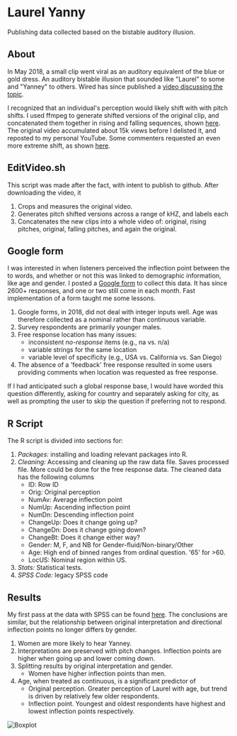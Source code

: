 # Laurel Yanny
Publishing data collected based on the bistable auditory illusion.


## About

In May 2018, a small clip went viral as an auditory equivalent of the blue or gold dress. An auditory bistable illusion that sounded like "Laurel" to some and "Yanney" to others. Wired has since published a [video discussing the topic](https://www.youtube.com/watch?v=3km896XZ-J0).

I recognized that an individual's perception would likely shift with with pitch shifts. I used ffmpeg to generate shifted versions of the original clip, and concatenated them together in rising and falling sequences, shown [here](https://youtu.be/oaMTXfAZzpE). The original video accumulated about 15k views before I delisted it, and reposted to my personal YouTube. Some commenters requested an even more extreme shift, as shown [here](https://youtu.be/Nu4Ax459hoU).

## EditVideo.sh

This script was made after the fact, with intent to publish to github. After downloading the video, it
1. Crops and measures the original video.
2. Generates pitch shifted versions across a range of kHZ, and labels each
3. Concatenates the new clips into a whole video of: original, rising pitches, original, falling pitches, and again the original.

## Google form

I was interested in when listeners perceived the inflection point between the to words, and whether or not this was linked to demographic information, like age and gender. I posted a [Google form](https://docs.google.com/forms/d/e/1FAIpQLSczFWvoVw_nSRrVZVHnJxplkTFGHJnICps6NLE3z3iz-Cp-NA/viewform?usp=sf_link) to collect this data. It has since 2600+ responses, and one or two still come in each month. Fast implementation of a form taught me some lessons.

1. Google forms, in 2018, did not deal with integer inputs well. Age was therefore collected as a nominal rather than continuous variable.
2. Survey respondents are primarily younger males.
3. Free response location has many issues: 
	* inconsistent *no-response* items (e.g., na vs. n/a)
	* variable strings for the same location
	* variable level of specificity (e.g., USA vs. California vs. San Diego)
3. The absence of a 'feedback' free response resulted in some users providing comments when location was requested as free response. 

If I had anticipated such a global response base, I would have worded this question differently, asking for country and separately asking for city, as well as prompting the user to skip the question if preferring not to respond.


## R Script

The R script is divided into sections for:
1) *Packages:* installing and loading relevant packages into R.
2) *Cleaning:* Accessing and cleaning up the raw data file. Saves processed file. More could be done for the free response data. The cleaned data has the following columns
	* ID: Row ID
	* Orig: Original perception 
	* NumAv: Average inflection point
	* NumUp: Ascending inflection point
	* NumDn: Descending inflection point
	* ChangeUp: Does it change going up?
	* ChangeDn: Does it change going down?
	* ChangeBt: Does it change either way?
	* Gender: M, F, and NB for Gender-fluid/Non-binary/Other
	* Age: High end of binned ranges from ordinal question. '65' for >60.
	* LocUS: Nominal region within US. 
3) *Stats:* Statistical tests.
4) *SPSS Code:* legacy SPSS code

## Results

My first pass at the data with SPSS can be found [here](https://imgur.com/a/IClnLh4). The conclusions are similar, but the relationship between original interpretation and directional inflection points no longer differs by gender.

1. Women are more likely to hear Yanney.
2. Interpretations are preserved with pitch changes. Inflection points are higher when going up and lower coming down. 
3. Splitting results by original interpretation and gender.
	* Women have higher inflection points than men.
4. Age, when treated as continuous, is a significant predictor of
	* Original perception. Greater perception of Laurel with age, but trend is driven by relatively few older respondents.
	* Inflection point. Youngest and oldest respondents have highest and lowest inflection points respectively. 


![Boxplot](https://github.com/CBroz1/LaurelYanny/blob/master/LY_Boxplot.png=.2x)

